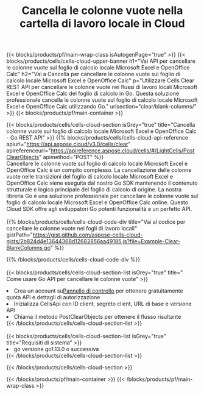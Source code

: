 ﻿---
title:  Cancella le colonne vuote nella cartella di lavoro locale in Cloud
description: API cloud e SDK per cancellare colonne vuote su Microsoft Excel e OpenOffice Calc. Cancella le colonne vuote sui fogli di calcolo locali tramite Cells Cloud API. L'SDK supporta i tipi di linguaggi di sviluppo. Includono Android, C#, Go, Java, NodeJS, Perl, PHP, Python, Ruby e swift.
url: /it/go/clear/blank-columns/
---
{{< blocks/products/pf/main-wrap-class isAutogenPage="true" >}}
{{< blocks/products/cells/cells-cloud-upper-banner h1="Vai API per cancellare le colonne vuote sul foglio di calcolo locale Microsoft Excel e OpenOffice Calc" h2="Vai a Cancella per cancellare le colonne vuote sul foglio di calcolo locale Microsoft Excel e OpenOffice Calc" p="Utilizzare Cells Clear REST API per cancellare le colonne vuote nei flussi di lavoro locali Microsoft Excel e OpenOffice Calc del foglio di calcolo in Go. Questa soluzione professionale cancella le colonne vuote sul foglio di calcolo locale Microsoft Excel e OpenOffice Calc utilizzando Go." urlsection="clear/blank-columns/" >}}
{{< blocks/products/pf/main-container >}}

{{< blocks/products/cells/cells-cloud-section isGrey="true" title="Cancella colonne vuote sul foglio di calcolo locale Microsoft Excel e OpenOffice Calc - Go REST API" >}}
{{% blocks/products/cells/cells-cloud-api-reference apiurl="https://api.aspose.cloud/v3.0/cells/clear" apireferenceurl="https://apireference.aspose.cloud/cells/#/LightCells/PostClearObjects" apimethod="POST" %}}
<br/>
Cancellare le colonne vuote sul foglio di calcolo locale Microsoft Excel e OpenOffice Calc è un compito complesso. La cancellazione delle colonne vuote nelle transizioni del foglio di calcolo locale Microsoft Excel e OpenOffice Calc viene eseguita dal nostro Go SDK mantenendo il contenuto strutturale e logico principale del foglio di calcolo di origine. La nostra libreria Go è una soluzione professionale per cancellare le colonne vuote sul foglio di calcolo locale Microsoft Excel e OpenOffice Calc online. Questo Cloud SDK offre agli sviluppatori Go potenti funzionalità e un perfetto API.
<br/>
<br/>
{{% blocks/products/cells/cells-cloud-code-div title="Vai al codice per cancellare le colonne vuote nei fogli di lavoro locali" gistPath="https://gist.github.com/aspose-cells-cloud-gists/2b824d4e13644368d12682856aa49185.js?file=Example-Clear-BlankColumns.go" %}}
  
{{% /blocks/products/cells/cells-cloud-code-div %}}
<br/>
<br/>
{{< blocks/products/cells/cells-cloud-section-list isGrey="true" title=" Come usare Go API per cancellare le colonne vuote" >}}
<li> Crea un account su<a href="https://dashboard.aspose.cloud/">Pannello di controllo</a> per ottenere gratuitamente quota API e dettagli di autorizzazione</li>
<li>Inizializza CellsApi con ID client, segreto client, URL di base e versione API</li>
<li>Chiama il metodo PostClearObjects per ottenere il flusso risultante</li>
{{< /blocks/products/cells/cells-cloud-section-list >}}
<br/>
<br/>
{{< blocks/products/cells/cells-cloud-section-list isGrey="true" title="Requisiti di sistema" >}}
<li>go versione go1.13.0 o successiva</li>
{{< /blocks/products/cells/cells-cloud-section-list >}}

{{< /blocks/products/cells/cells-cloud-section >}}

{{< /blocks/products/pf/main-container >}}
{{< /blocks/products/pf/main-wrap-class >}}
